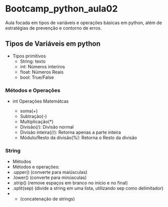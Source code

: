 # Bootcamp_python_aula02

Aula focada em tipos de variáveis e operações básicas em python, além de estratégias de prevenção e contorno de erros.

## Tipos de Variáveis em python

- Tipos primitivos
  - String: texto
  - int: Números interiros
  - float: Números Reais
  - bool: True/False
  
### Métodos e Operações

- int
Operações Matemátcas

  - soma(+)
  - Subtração(-)
  - Multiplicação(*)
  - Divisão(/): Divisão normal 
  - Divisão inteira(//): Retorna apenas a parte inteira
  - Módulo/Resto da divisão(%): Retorna o Resto da divisão

### String

- Métodos
- Métodos e operações:
- .upper() (converte para maiúsculas)
- .lower() (converte para minúsculas)
- .strip() (remove espaços em branco no início e no final)
- .split(sep) (divide a string em uma lista, utilizando sep como delimitador)
- + (concatenação de strings)